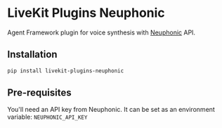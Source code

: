 # LiveKit Plugins Neuphonic

Agent Framework plugin for voice synthesis with [Neuphonic](https://neuphonic.com) API.

## Installation

```bash
pip install livekit-plugins-neuphonic
```

## Pre-requisites

You'll need an API key from Neuphonic. It can be set as an environment variable: `NEUPHONIC_API_KEY`
